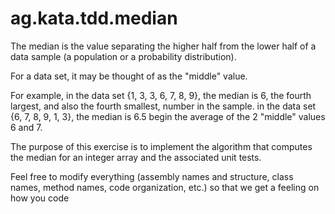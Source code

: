 # ag.kata.tdd.median

The median is the value separating the higher half from the lower half of a data sample (a population or a probability distribution).

For a data set, it may be thought of as the "middle" value.

For example, in the data set {1, 3, 3, 6, 7, 8, 9}, the median is 6, the fourth largest, and also the fourth smallest, number in the sample. in the data set {6, 7, 8, 9, 1, 3}, the median is 6.5 begin the average of the 2 "middle" values 6 and 7.

The purpose of this exercise is to implement the algorithm that computes the median for an integer array and the associated unit tests.

Feel free to modify everything (assembly names and structure, class names, method names, code organization, etc.) so that we get a feeling on how you code
